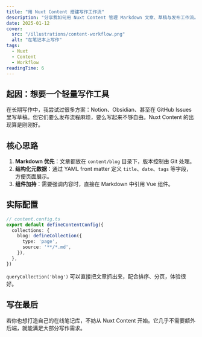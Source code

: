 ```yaml
---
title: "用 Nuxt Content 搭建写作工作流"
description: "分享我如何用 Nuxt Content 管理 Markdown 文章、草稿与发布工作流。"
date: 2025-01-12
cover:
  src: "/illustrations/content-workflow.png"
  alt: "在笔记本上写作"
tags:
  - Nuxt
  - Content
  - Workflow
readingTime: 6
---
```


## 起因：想要一个轻量写作工具

在长期写作中，我尝试过很多方案：Notion、Obsidian、甚至在 GitHub Issues 里写草稿。但它们要么发布流程麻烦，要么写起来不够自由。Nuxt Content 的出现算是刚刚好。

## 核心思路

1. **Markdown 优先**：文章都放在 `content/blog` 目录下，版本控制由 Git 处理。
2. **结构化元数据**：通过 YAML front matter 定义 `title`、`date`、`tags` 等字段，方便页面展示。
3. **组件加持**：需要强调内容时，直接在 Markdown 中引用 Vue 组件。

## 实际配置

```ts
// content.config.ts
export default defineContentConfig({
  collections: {
    blog: defineCollection({
      type: 'page',
      source: '**/*.md',
    }),
  },
})
```

`queryCollection('blog')` 可以直接把文章抓出来，配合排序、分页，体验很好。

## 写在最后

若你也想打造自己的在线笔记库，不妨从 Nuxt Content 开始。它几乎不需要额外后端，就能满足大部分写作需求。
